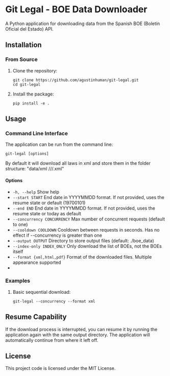 # Git Legal - BOE Data Downloader

A Python application for downloading data from the Spanish BOE (Boletín Oficial del Estado) API.

## Installation

### From Source

1. Clone the repository:
   ```
   git clone https://github.com/agustinhuman/git-legal.git
   cd git-legal
   ```

2. Install the package:
   ```
   pip install -e .
   ```

## Usage

### Command Line Interface

The application can be run from the command line:

```
git-legal [options]
```

By default it will download all laws in xml and store them in the folder structure: "data/xml /<seccion>/<year>/<name>.xml"

#### Options

-  `-h, --help`            Show help
- `--start START`         End date in YYYYMMDD format. If not provided, uses the resume state or default (19700101)
- `--end END`            End date in YYYYMMDD format. If not provided, uses the resume state or today as default
- `--concurrency CONCURRENCY`      Max number of concurrent requests (default to one)
- `--cooldown COOLDOWN`   Cooldown between requests in seconds. Has no effect if --concurrency is greater than one
- `--output OUTPUT`       Directory to store output files (default: ./boe_data)
- `--index-only INDEX_ONLY`      Only download the list of BOEs, not the BOEs itself
- `--format {xml,html,pdf}`      Format of the downloaded files. Multiple appearance supported
- 
### Examples

1. Basic sequential download:
   ```
   git-legal --concurrency --format xml
   ```

## Resume Capability

If the download process is interrupted, you can resume it by running the application again with the same output directory. The application will automatically continue from where it left off.

## License

This project code is licensed under the MIT License.

